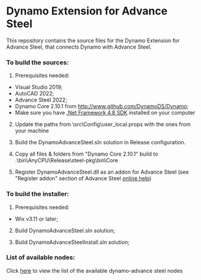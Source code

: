 # Dynamo Extension for Advance Steel

This repository contains the source files for the Dynamo Extension for Advance Steel, that connects Dynamo with Advance Steel.

### To build the sources:

1. Prerequisites needed:
  - Visual Studio 2019;
  - AutoCAD 2022;
  - Advance Steel 2022;
  - Dynamo Core 2.10.1 from http://www.github.com/DynamoDS/Dynamo;
  - Make sure you have [.Net Framework 4.8 SDK](https://dotnet.microsoft.com/download/visual-studio-sdks) installed on your computer

2. Update the paths from \src\Config\user_local.props with the ones from your machine

3. Build the DynamoAdvanceSteel.sln solution in Release configuration.

4. Copy all files & folders from "Dynamo Core 2.10.1" build to .\bin\AnyCPU\Release\steel-pkg\bin\Core

5. Register DynamoAdvanceSteel.dll as an addon for Advance Steel (see "Register addon" section of Advance Steel [online help](http://help.autodesk.com/view/ADSTPR/2022/ENU/?guid=GUID-A4DA627E-6680-4388-9C04-79F5F3D9D075))


### To build the installer:

1. Prerequisites needed:
  - Wix v3.11 or later;

2. Build DynamoAdvanceSteel.sln solution;

3. Build DynamoAdvanceSteelInstall.sln solution;

### List of available nodes:

Click [here](nodes.md) to view the list of the available dynamo-advance steel nodes